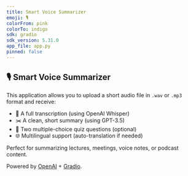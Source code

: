 ```yaml
---
title: Smart Voice Summarizer
emoji: 🎙️
colorFrom: pink
colorTo: indigo
sdk: gradio
sdk_version: 5.31.0
app_file: app.py
pinned: false
---
```


## 🎙️ Smart Voice Summarizer

This application allows you to upload a short audio file in `.wav` or `.mp3` format and receive:

- 📝 A full transcription (using OpenAI Whisper)
- ✂️ A clean, short summary (using GPT-3.5)
- 📘 Two multiple-choice quiz questions (optional)
- 🌐 Multilingual support (auto-translation if needed)

Perfect for summarizing lectures, meetings, voice notes, or podcast content.

Powered by [OpenAI](https://openai.com/) + [Gradio](https://gradio.app).
